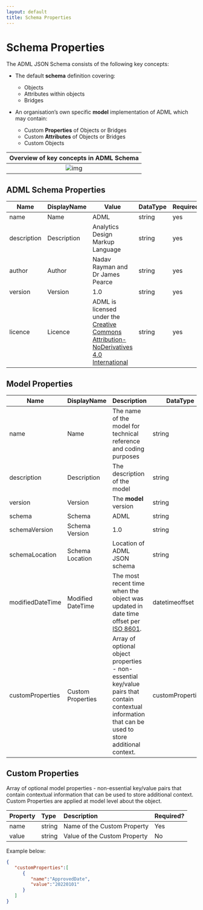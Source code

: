 ```yaml
---
layout: default
title: Schema Properties
---
```

# Schema Properties

The ADML JSON Schema consists of the following key concepts:

- The default **schema** definition covering:
  - Objects
  - Attributes within objects
  - Bridges

- An organisation’s own specific **model** implementation of ADML which may contain:
  - Custom **Properties** of Objects or Bridges
  - Custom **Attributes** of Objects or Bridges
  - Custom Objects

|           Overview of key concepts in ADML Schema            |
| :----------------------------------------------------------: |
| ![img](https://documents.lucid.app/documents/4c72abb9-558c-40a0-a7d1-7f266d40a1a4/pages/dHmNJfV-~DcX?a=13041&x=1765&y=-3857&w=1650&h=1244&store=1&accept=image%2F*&auth=LCA%205f031a4e8fc64e2e2bc89127ed2f2f016933e27d-ts%3D1643265256) |



## ADML Schema Properties

| Name        | DisplayName | Value                                                        | DataType | Required? | Predefined |
| ----------- | ----------- | ------------------------------------------------------------ | -------- | --------- | ---------- |
| name        | Name        | ADML                                                         | string   | yes       | yes        |
| description | Description | Analytics Design Markup Language                             | string   | yes       | yes        |
| author      | Author      | Nadav Rayman and Dr James Pearce                             | string   | yes       | yes        |
| version     | Version     | 1.0                                                          | string   | yes       | yes        |
| licence     | Licence     | ADML is licensed under the [Creative Commons Attribution-NoDerivatives 4.0 International](https://creativecommons.org/licenses/by-nd/4.0/legalcode) | string   | yes       | yes        |



## Model Properties 

| Name             | DisplayName       | Description                                                  | DataType           | Required? | Predefined |
| ---------------- | ----------------- | ------------------------------------------------------------ | ------------------ | --------- | ---------- |
| name             | Name              | The name of the model for technical reference and coding purposes | string             | no        | no         |
| description      | Description       | The description of the model                                 | string             | no        | no         |
| version          | Version           | The **model** version                                        | string             | no        | no         |
| schema           | Schema            | ADML                                                         | string             | yes       | yes        |
| schemaVersion    | Schema Version    | 1.0                                                          | string             | yes       | yes        |
| schemaLocation   | Schema Location   | Location of ADML JSON schema                                 | string             | yes       | yes        |
| modifiedDateTime | Modified DateTime | The most recent time when the object was updated in date time offset per [ISO 8601](https://www.wikipedia.org/wiki/ISO_8601). | datetimeoffset     | no        | no         |
| customProperties | Custom Properties | Array of optional object properties - non-essential key/value pairs that contain contextual information that can be used to store additional context. | customProperties[] | no        | no         |



## Custom Properties

Array of optional model properties - non-essential key/value pairs that contain contextual information that can be used to store additional context. Custom Properties are applied at model level about the object.

| Property | Type   | Description                  | Required? |
| :------- | :----- | :--------------------------- | :-------- |
| name     | string | Name of the Custom Property  | Yes       |
| value    | string | Value of the Custom Property | No        |



Example below:

```json
{
   "customProperties":[
      {
         "name":"ApprovedDate",
         "value":"20220101"
      }
   ]
}




```







